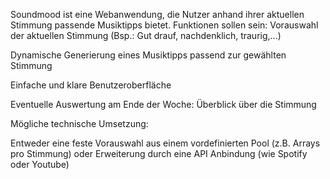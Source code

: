 Soundmood ist eine Webanwendung, die Nutzer anhand ihrer aktuellen Stimmung passende Musiktipps bietet. Funktionen sollen sein:
Vorauswahl der aktuellen Stimmung (Bsp.: Gut drauf, nachdenklich, traurig,...)

Dynamische Generierung eines Musiktipps passend zur gewählten Stimmung

Einfache und klare Benutzeroberfläche 

Eventuelle Auswertung am Ende der Woche: Überblick über die Stimmung

Mögliche technische Umsetzung:

Entweder eine feste Vorauswahl aus einem vordefinierten Pool (z.B. Arrays pro Stimmung) oder Erweiterung durch eine API Anbindung (wie Spotify oder Youtube)
